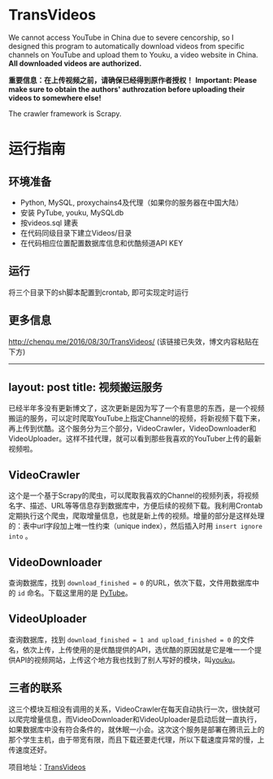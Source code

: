 # TransVideos
We cannot access YouTube in China due to severe cencorship, so I designed this program to automatically download videos from specific channels on YouTube and upload them to Youku, a video website in China. **All downloaded videos are authorized.**

**重要信息：在上传视频之前，请确保已经得到原作者授权！**
**Important: Please make sure to obtain the authors' authrozation before uploading their videos to somewhere else!**

The crawler framework is Scrapy.

# 运行指南
## 环境准备
* Python, MySQL, proxychains4及代理（如果你的服务器在中国大陆）
* 安装 PyTube, youku, MySQLdb
* 按videos.sql 建表
* 在代码同级目录下建立Videos/目录
* 在代码相应位置配置数据库信息和优酷频道API KEY

## 运行
将三个目录下的sh脚本配置到crontab, 即可实现定时运行

## 更多信息
http://chenqu.me/2016/08/30/TransVideos/ (该链接已失效，博文内容粘贴在下方)

---
layout: post
title: 视频搬运服务
---

已经半年多没有更新博文了，这次更新是因为写了一个有意思的东西，是一个视频搬运的服务，可以定时爬取YouTube上指定Channel的视频，将新视频下载下来，再上传到优酷。这个服务分为三个部分，VideoCrawler，VideoDownloader和VideoUploader。这样不挂代理，就可以看到那些我喜欢的YouTuber上传的最新视频啦。

## VideoCrawler
这个是一个基于Scrapy的爬虫，可以爬取我喜欢的Channel的视频列表，将视频名字、描述、URL等等信息存到数据库中，方便后续的视频下载。我利用Crontab定期执行这个爬虫，爬取增量信息，也就是新上传的视频。增量的部分是这样处理的：表中url字段加上唯一性约束（unique index），然后插入时用 `insert ignore into` 。

## VideoDownloader
查询数据库，找到 `download_finished = 0` 的URL，依次下载，文件用数据库中的 `id` 命名。下载这里用的是 [PyTube](https://github.com/nficano/pytube)。

## VideoUploader
查询数据库，找到 `download_finished = 1 and upload_finished = 0` 的文件名，依次上传，上传使用的是优酷提供的API，选优酷的原因就是它是唯一一个提供API的视频网站，上传这个地方我也找到了别人写好的模块，叫[youku](https://github.com/hanguokai/youku)。

## 三者的联系
这三个模块互相没有调用的关系，VideoCrawler在每天自动执行一次，很快就可以爬完增量信息，而VideoDownloader和VideoUploader是启动后就一直执行，如果数据库中没有符合条件的，就休眠一小会。这次这个服务是部署在腾讯云上的那个学生主机，由于带宽有限，而且下载还要走代理，所以下载速度异常的慢，上传速度还好。


项目地址：[TransVideos](https://github.com/prdwb/TransVideos)
